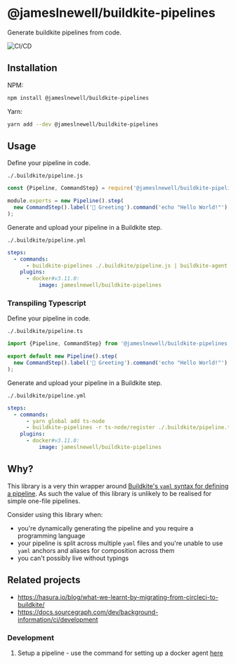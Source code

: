# @jameslnewell/buildkite-pipelines

Generate buildkite pipelines from code.

![CI/CD](https://github.com/jameslnewell/buildkite-pipelines/actions/workflows/workflow.yml/badge.svg)

## Installation

NPM:

```bash
npm install @jameslnewell/buildkite-pipelines
```

Yarn:

```bash
yarn add --dev @jameslnewell/buildkite-pipelines
```

## Usage

Define your pipeline in code.

`./.buildkite/pipeline.js`

```ts
const {Pipeline, CommandStep} = require('@jameslnewell/buildkite-pipelines');

module.exports = new Pipeline().step(
  new CommandStep().label('👋 Greeting').command('echo "Hello World!"'),
);
```

Generate and upload your pipeline in a Buildkite step.

`./.buildkite/pipeline.yml`

```yaml
steps:
  - commands:
      - buildkite-pipelines ./.buildkite/pipeline.js | buildkite-agent pipeline upload
    plugins:
      - docker#v3.11.0:
          image: jameslnewell/buildkite-pipelines
```

### Transpiling Typescript

Define your pipeline in code.

`./.buildkite/pipeline.ts`

```ts
import {Pipeline, CommandStep} from '@jameslnewell/buildkite-pipelines';

export default new Pipeline().step(
  new CommandStep().label('👋 Greeting').command('echo "Hello World!"'),
);
```

Generate and upload your pipeline in a Buildkite step.

`./.buildkite/pipeline.yml`

```yaml
steps:
  - commands:
      - yarn global add ts-node
      - buildkite-pipelines -r ts-node/register ./.buildkite/pipeline.ts | buildkite-agent pipeline upload
    plugins:
      - docker#v3.11.0:
          image: jameslnewell/buildkite-pipelines
```

## Why?

This library is a very thin wrapper around [Buildkite's `yaml` syntax for defining a pipeline](https://buildkite.com/docs/pipelines/defining-steps). As such the value of this library is unlikely to be realised for simple one-file pipelines.

Consider using this library when:

- you're dynamically generating the pipeline and you require a programming language
- your pipeline is split across multiple `yaml` files and you're unable to use `yaml` anchors and aliases for composition across them
- you can't possibly live without typings

## Related projects

- https://hasura.io/blog/what-we-learnt-by-migrating-from-circleci-to-buildkite/
- https://docs.sourcegraph.com/dev/background-information/ci/development

### Development

1. Setup a pipeline - use the command for setting up a docker agent [here](https://buildkite.com/organizations/jameslnewell/agents?return_to_pipeline=buildkite-pipelines&welcome=true#setup-docker)
